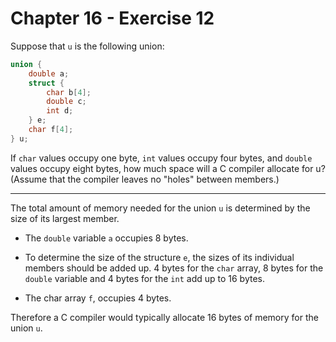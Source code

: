 # Chapter 16 - Exercise 12

Suppose that `u` is the following union:

```C
union {
    double a;
    struct {
        char b[4];
        double c;
        int d;
    } e;
    char f[4];
} u;
```

If `char` values occupy one byte, `int` values occupy four bytes, and `double`
values occupy eight bytes, how much space will a C compiler allocate for u?
(Assume that the compiler leaves no "holes" between members.)


---

The total amount of memory needed for the union `u` is determined by the size of
its largest member.

+ The `double` variable `a` occupies 8 bytes.

+ To determine the size of the structure `e`, the sizes of its individual
  members should be added up.  4 bytes for the `char` array, 8 bytes for the
  `double` variable and 4 bytes for the `int` add up to 16 bytes.

+ The char array `f`, occupies 4 bytes. 

Therefore a C compiler would typically allocate 16 bytes of memory for the union
`u`.
